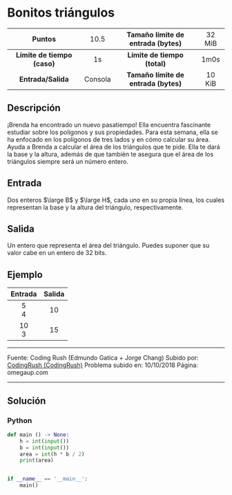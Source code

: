 # Bonitos triángulos

|           Puntos          |<span style="font-weight: normal;">10.5</span>|  Tamaño límite de entrada (bytes)  |<span style="font-weight: normal;">32 MiB</span>|
|      :------------:       |               :------------:                 |           :------------:           | :------------: |
|**Límite de tiempo (caso)**|                     1s                       |    **Límite de tiempo (total)**    |      1m0s      |
|     **Entrada/Salida**    |                  Consola                     |**Tamaño límite de entrada (bytes)**|     10 KiB     |

## Descripción
¡Brenda ha encontrado un nuevo pasatiempo! Ella encuentra fascinante estudiar sobre los polígonos y sus propiedades. Para esta semana, ella se ha enfocado en los polígonos de tres lados y en cómo calcular su área. Ayuda a Brenda a calcular el área de los triángulos que te pide. Ella te dará la base y la altura, además de que también te asegura que el área de los triángulos siempre será un número entero.

## Entrada
Dos enteros $\large B$ y $\large H$, cada uno en su propia línea, los cuales representan la base y la altura del triángulo, respectivamente.

## Salida
Un entero que representa el área del triángulo. Puedes suponer que su valor cabe en un entero de 32 bits.

## Ejemplo
<table style="text-align: center;" >
    <thead>
        <tr>
            <th>Entrada</th>
            <th>Salida</th>
        </tr>
    </thead>
    <tbody>
        <tr>
            <td>5<br />4</td>
            <td>10</td>
        </tr>
        <tr>
            <td>10<br />3</td>
            <td>15</td>
        </tr>
    </tbody>
</table>

------------

Fuente: Coding Rush (Edmundo Gatica + Jorge Chang)
Subido por: [CodingRush (CodingRush)](https://omegaup.com/profile/CodingRush/ "CodingRush (CodingRush)")
Problema subido en: 10/10/2018
Página: omegaup.com

------------

## Solución
### Python
```py
def main () -> None:
    h = int(input())
    b = int(input())
    area = int(h * b / 2)
    print(area)


if __name__ == '__main__':
    main()
```
